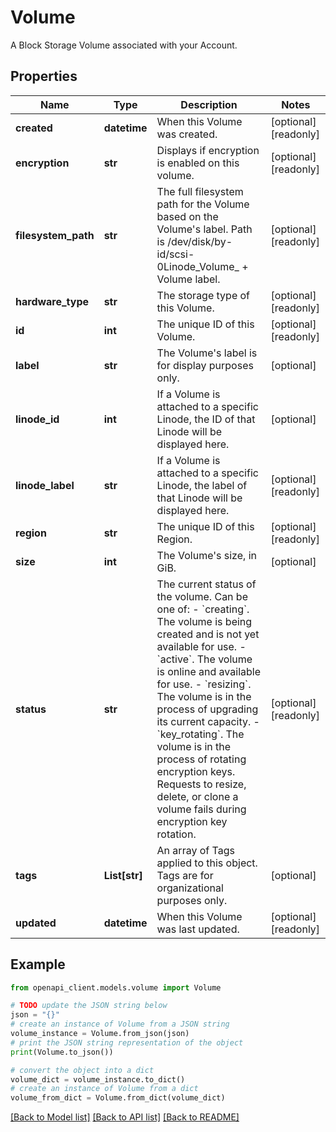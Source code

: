 # Volume

A Block Storage Volume associated with your Account.

## Properties

Name | Type | Description | Notes
------------ | ------------- | ------------- | -------------
**created** | **datetime** | When this Volume was created. | [optional] [readonly] 
**encryption** | **str** | Displays if encryption is enabled on this volume. | [optional] [readonly] 
**filesystem_path** | **str** | The full filesystem path for the Volume based on the Volume&#39;s label. Path is /dev/disk/by-id/scsi-0Linode_Volume_ + Volume label. | [optional] [readonly] 
**hardware_type** | **str** | The storage type of this Volume. | [optional] [readonly] 
**id** | **int** | The unique ID of this Volume. | [optional] [readonly] 
**label** | **str** | The Volume&#39;s label is for display purposes only. | [optional] 
**linode_id** | **int** | If a Volume is attached to a specific Linode, the ID of that Linode will be displayed here. | [optional] 
**linode_label** | **str** | If a Volume is attached to a specific Linode, the label of that Linode will be displayed here. | [optional] [readonly] 
**region** | **str** | The unique ID of this Region. | [optional] [readonly] 
**size** | **int** | The Volume&#39;s size, in GiB. | [optional] 
**status** | **str** | The current status of the volume.  Can be one of:    - &#x60;creating&#x60;. The volume is being created and is not yet available for use.   - &#x60;active&#x60;. The volume is online and available for use.   - &#x60;resizing&#x60;. The volume is in the process of upgrading its current capacity.   - &#x60;key_rotating&#x60;. The volume is in the process of rotating encryption keys. Requests to resize, delete, or clone a volume fails during encryption key rotation. | [optional] [readonly] 
**tags** | **List[str]** | An array of Tags applied to this object.  Tags are for organizational purposes only. | [optional] 
**updated** | **datetime** | When this Volume was last updated. | [optional] [readonly] 

## Example

```python
from openapi_client.models.volume import Volume

# TODO update the JSON string below
json = "{}"
# create an instance of Volume from a JSON string
volume_instance = Volume.from_json(json)
# print the JSON string representation of the object
print(Volume.to_json())

# convert the object into a dict
volume_dict = volume_instance.to_dict()
# create an instance of Volume from a dict
volume_from_dict = Volume.from_dict(volume_dict)
```
[[Back to Model list]](../README.md#documentation-for-models) [[Back to API list]](../README.md#documentation-for-api-endpoints) [[Back to README]](../README.md)


